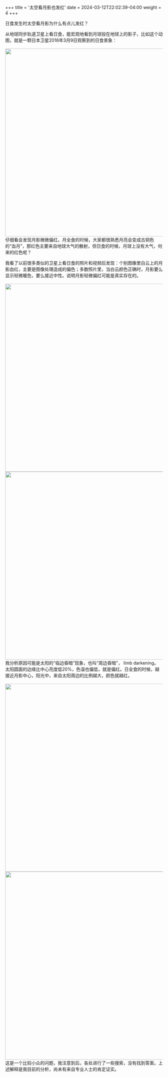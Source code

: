 +++
title = '太空看月影也发红'
date = 2024-03-12T22:02:39-04:00
weight = 4
+++

日食发生时太空看月影为什么有点儿发红？

从地球同步轨道卫星上看日食，能宏观地看到月球投在地球上的影子，比如这个动图，就是一颗日本卫星2016年3月9日观察到的日食景象：<br>
<br>
<img src="/selene/images/solar_eclipse_himawari.mov" width="600" />
<br>
仔细看会发现月影微微偏红。月全食的时候，大家都很熟悉月亮会变成古铜色的“血月”，那红色主要来自地球大气的散射，但日食的时候，月球上没有大气，何来的红色呢？

我看了以前很多类似的卫星上看日食的照片和视频后发现：个别图像里白云上的月影血红，主要是图像处理造成的偏色；多数照片里，当白云颜色正确时，月影要么显示轻微暖色，要么接近中性。说明月影轻微偏红可能是真实存在的。<br>
<br>
<img src="/selene/images/linbianhunan1.jpg" width="600" />
<br>
<img src="/selene/images/linbianhunan2.jpg" width="600" />
<br>
我分析原因可能是太阳的“临边昏暗”现象，也叫“周边昏暗”， limb darkening。太阳圆面的边缘比中心亮度低20%，色温也偏低，就是偏红。日全食的时候，越接近月影中心，阳光中，来自太阳周边的比例越大，颜色就越红。<br>
<br>
<img src="/selene/images/linbianhunan3.jpg" width="600" />
<br>
<img src="/selene/images/linbianhunan4.jpg" width="600" />
<br>
这是一个比较小众的问题，我注意到后，各处进行了一些搜索，没有找到答案。上述解释是我目前的分析，尚未有来自专业人士的肯定证实。